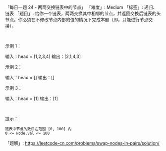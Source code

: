 「每日一题 24 - 两两交换链表中的节点」
「难度」: Medium
「标签」: 递归、链表
「题目」: 给你一个链表，两两交换其中相邻的节点，并返回交换后链表的头节点。你必须在不修改节点内部的值的情况下完成本题（即，只能进行节点交换）。

 

示例 1：

输入：head = [1,2,3,4]
输出：[2,1,4,3]


示例 2：

输入：head = []
输出：[]


示例 3：

输入：head = [1]
输出：[1]


 

提示：


	链表中节点的数目在范围 [0, 100] 内
	0 <= Node.val <= 100



「题解」: https://leetcode-cn.com/problems/swap-nodes-in-pairs/solution/